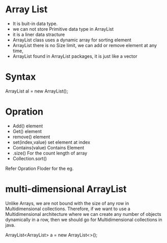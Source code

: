 # Array List
- It is buit-in data type.
- we can not store Primitive data type in ArrayList
- it is a liner data stracture
- ArrayList class uses a dynamic array for sorting element
- ArrayList there is no Size limit, we can add or remove element at any time,
- ArrayList found in ArrayList packages, it is just like a vector

# Syntax 
 
 ArrayList<Integer> al = new ArrayList<Integer>(); 

 # Opration
   
 - Add() element
 - Get() element 
 - remove() element
 - set(index,value) set element at index
 - Contains(value) Contains Element
 - .size() For the count length of array
 - Collection.sort()

Refer Opration Floder for the eg.

# multi-dimensional ArrayList
Unlike Arrays, we are not bound with the size of any row in Multidimensional collections. Therefore, if we want to use a Multidimensional architecture where we can create any number of objects dynamically in a row, then we should go for Multidimensional collections in java.

ArrayList<ArrayList<Object>> a = new ArrayList<>();